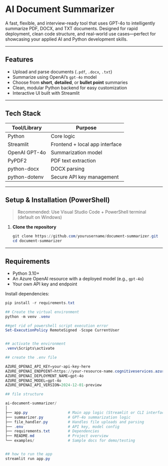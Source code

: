 # AI Document Summarizer

A fast, flexible, and interview-ready tool that uses GPT-4o to intelligently summarize PDF, DOCX, and TXT documents. Designed for rapid deployment, clean code structure, and real-world use cases—perfect for showcasing your applied AI and Python development skills.

---

## Features

- Upload and parse documents (`.pdf`, `.docx`, `.txt`)
- Summarize using OpenAI’s `gpt-4o` model
- Choose from **short**, **detailed**, or **bullet point** summaries
- Clean, modular Python backend for easy customization
- Interactive UI built with Streamlit

---

## Tech Stack

| Tool/Library       | Purpose                            |
|--------------------|------------------------------------|
| Python             | Core logic                         |
| Streamlit          | Frontend + local app interface     |
| OpenAI GPT-4o      | Summarization model                |
| PyPDF2             | PDF text extraction                |
| python-docx        | DOCX parsing                       |
| python-dotenv      | Secure API key management          |

---

## Setup & Installation (PowerShell)

> Recommended: Use Visual Studio Code + PowerShell terminal (default on Windows)

1. **Clone the repository**
   ```powershell
   git clone https://github.com/yourusername/document-summarizer.git
   cd document-summarizer

---

## Requirements

- Python 3.10+
- An Azure OpenAI resource with a deployed model (e.g., `gpt-4o`)
- Your own API key and endpoint

Install dependencies:

```powershell
pip install -r requirements.txt

## Create the virtual environment
python -m venv .venv

##get rid of powershell script execution error
Set-ExecutionPolicy RemoteSigned -Scope CurrentUser


## activate the environment
.venv\Scripts\activate

## create the .env file

AZURE_OPENAI_API_KEY=your-api-key-here
AZURE_OPENAI_ENDPOINT=https://your-resource-name.cognitiveservices.azure.com
AZURE_OPENAI_DEPLOYMENT_NAME=gpt-4o
AZURE_OPENAI_MODEL=gpt-4o
AZURE_OPENAI_API_VERSION=2024-12-01-preview

## file structure

ai-document-summarizer/
│
├── app.py                  # Main app logic (Streamlit or CLI interface)
├── summarizer.py           # GPT-4o summarization logic
├── file_handler.py         # Handles file uploads and parsing
├── .env                    # API key, model config
├── requirements.txt        # Dependencies
├── README.md               # Project overview
└── examples/               # Sample docs for demo/testing


## how to run the app
streamlit run app.py